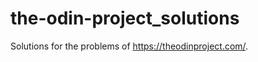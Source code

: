 the-odin-project_solutions
==========================

Solutions for the problems of https://theodinproject.com/.
